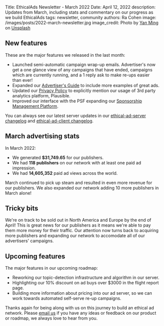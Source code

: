 Title: EthicalAds Newsletter - March 2022
Date: April 12, 2022
description: Updates from March, including stats and commentary on our progress as we build EthicalAds
tags: newsletter, community
authors: Ra Cohen
image: /images/posts/2022-march-newsletter.jpg
image_credit: <span>Photo by <a href="https://unsplash.com/@xiaomingyo?utm_source=unsplash&utm_medium=referral&utm_content=creditCopyText">Yan Ming</a> on <a href="https://unsplash.com/s/photos/clovers?utm_source=unsplash&utm_medium=referral&utm_content=creditCopyText">Unsplash</a></span>


## New features

These are the major features we released in the last month:

* Launched semi-automatic campaign wrap-up emails. Advertiser's now get a one glance view of any campaigns that have ended, campaigns which are currently running, and a 1 reply ask to make re-ups easier than ever!
* Expanded our [Advertiser's Guide](https://www.ethicalads.io/advertiser-guide/?ref=newsletter) to include more examples of great ads.
* Updated our [Privacy Policy](https://www.ethicalads.io/privacy-policy/?ref=newsletter) to explicitly mention our usage of 3rd party analytics platform, Plausible.
* Improved our interface with the PSF expanding our [Sponsorship Management Platform](https://www.ethicalads.io/sponsorship-platform/?ref=jan-newsletter).

You can always see our latest server updates in our [ethical-ad-server changelog](https://ethical-ad-server.readthedocs.io/en/latest/developer/changelog.html) and [ethical-ad-client changelog](https://ethical-ad-client.readthedocs.io/en/latest/changelog.html).


## March advertising stats

In March 2022:

* We generated **$31,749.65** for our publishers.
* We had **118 publishers** on our network with at least one paid ad impression.
* We had **14,605,352** paid ad views across the world.

March continued to pick up steam and resulted in even more revenue for our publishers.
We also expanded our network adding 10 more publishers in March alone!


## Tricky bits

We're on track to be sold out in North America and Europe by the end of April!
This is great news for our publishers as it means we're able to pay them more money for their traffic.
Our attention now turns back to acquiring more publishers and expanding our network to accomodate all of our advertisers' campaigns.


## Upcoming features

The major features in our upcoming roadmap:

* Reworking our topic-detection infrastructure and algorithm in our server.
* Highlighting our 10% discount on ad buys over $3000 in the flight report page.
* Building more information about pricing into our ad server, so we can work towards automated self-serve re-up campaigns.



Thanks again for being along with us on this journey to build an ethical ad network.
Please [email us](mailto:ads@ethicalads.io) if you have any ideas or feedback on our product or roadmap,
we always love to hear from you.
